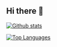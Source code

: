 ## Hi there 👋

[![Github stats](https://github-readme-stats.vercel.app/api?username=hyonbokan)](https://github.com/hyonbokan)

[![Top Languages](https://github-readme-stats.vercel.app/api/top-langs/?username=hyonbokan&layout=compact)](https://github.com/hyonbokan)
<!--
**hyonbokan/hyonbokan** is a ✨ _special_ ✨ repository because its `README.md` (this file) appears on your GitHub profile.

Here are some ideas to get you started:

- 🔭 I’m currently working on ...
- 🌱 I’m currently learning ...
- 👯 I’m looking to collaborate on ...
- 🤔 I’m looking for help with ...
- 💬 Ask me about ...
- 📫 How to reach me: ...
- 😄 Pronouns: ...
- ⚡ Fun fact: ...
-->
